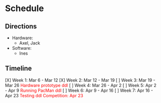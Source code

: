# **Schedule**

## **Directions**

- Hardware: 
  - Axel, Jack
- Software: 
  - Ines

## **Timeline**

[X] Week 1: Mar 6 - Mar 12
[X] Week 2: Mar 12 - Mar 19
[ ] Week 3: Mar 19 - Mar 26
<font color='red'>Hardware prototype ddl</font>
[ ] Week 4: Mar 26 - Apr 2
[ ] Week 5: Apr 2 - Apr 9
<font color='red'>Running PacMan ddl</font>
[ ] Week 6: Apr 9 - Apr 16
[ ] Week 7: Apr 16 - Apr 23
<font color='red'>Testing ddl</font>
<font color='red'>Competition: Apr 23</font>
